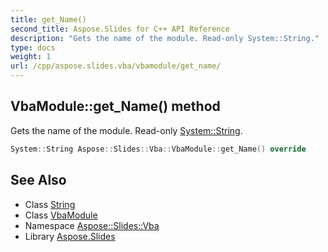 ```yaml
---
title: get_Name()
second_title: Aspose.Slides for C++ API Reference
description: "Gets the name of the module. Read-only System::String."
type: docs
weight: 1
url: /cpp/aspose.slides.vba/vbamodule/get_name/
---
```

## VbaModule::get_Name() method


Gets the name of the module. Read-only [System::String](../../../system/string/).

```cpp
System::String Aspose::Slides::Vba::VbaModule::get_Name() override
```

## See Also

* Class [String](../../system/string/)
* Class [VbaModule](./)
* Namespace [Aspose::Slides::Vba](../)
* Library [Aspose.Slides](../../)